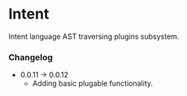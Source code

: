 # Intent

Intent language AST traversing plugins subsystem.

### Changelog

- 0.0.11 &rarr; 0.0.12
    - Adding basic plugable functionality.
    
